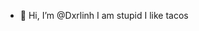 - 👋 Hi, I’m @Dxrlinh
I am stupid
I like tacos

<!---
Dxrlinh/Dxrlinh is a ✨ special ✨ repository because its `README.md` (this file) appears on your GitHub profile.
You can click the Preview link to take a look at your changes.
--->
